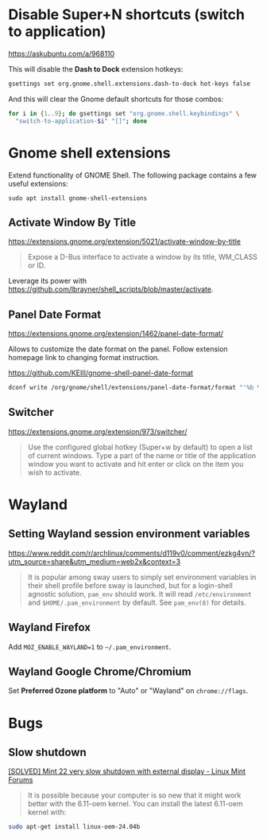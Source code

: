 # Disable Super+N shortcuts (switch to application)

<https://askubuntu.com/a/968110>

This will disable the **Dash to Dock** extension hotkeys:

```bash
gsettings set org.gnome.shell.extensions.dash-to-dock hot-keys false
```

And this will clear the Gnome default shortcuts for those combos:

```bash
for i in {1..9}; do gsettings set "org.gnome.shell.keybindings" \
  "switch-to-application-$i" "[]"; done
```

# Gnome shell extensions

Extend functionality of GNOME Shell. The following package contains a few useful
extensions:

~~~
sudo apt install gnome-shell-extensions
~~~

## Activate Window By Title

<https://extensions.gnome.org/extension/5021/activate-window-by-title>

> Expose a D-Bus interface to activate a window by its title, WM_CLASS or ID.

Leverage its power with <https://github.com/lbrayner/shell_scripts/blob/master/activate>.

## Panel Date Format

<https://extensions.gnome.org/extension/1462/panel-date-format/>

Allows to customize the date format on the panel. Follow extension homepage link
to changing format instruction.

<https://github.com/KEIII/gnome-shell-panel-date-format>

```bash
dconf write /org/gnome/shell/extensions/panel-date-format/format "'%b %e  %a  %k:%M'"
```

## Switcher

<https://extensions.gnome.org/extension/973/switcher/>

> Use the configured global hotkey (Super+w by default) to open a list of
> current windows. Type a part of the name or title of the application window
> you want to activate and hit enter or click on the item you wish to activate.

# Wayland

## Setting Wayland session environment variables

<https://www.reddit.com/r/archlinux/comments/d119v0/comment/ezkg4vn/?utm_source=share&utm_medium=web2x&context=3>

> It is popular among sway users to simply set environment variables in their
> shell profile before sway is launched, but for a login-shell agnostic
> solution, `pam_env` should work. It will read `/etc/environment` and
> `$HOME/.pam_environment` by default. See `pam_env(8)` for details.

## Wayland Firefox

Add `MOZ_ENABLE_WAYLAND=1` to `~/.pam_environment`.

## Wayland Google Chrome/Chromium

Set **Preferred Ozone platform** to "Auto" or "Wayland" on `chrome://flags`.

# Bugs

## Slow shutdown

[[SOLVED] Mint 22 very slow shutdown with external display - Linux Mint
Forums](https://forums.linuxmint.com/viewtopic.php?t=436668)

> It is possible because your computer is so new that it might work better with
> the 6.11-oem kernel. You can install the latest 6.11-oem kernel with:

```bash
sudo apt-get install linux-oem-24.04b
```
